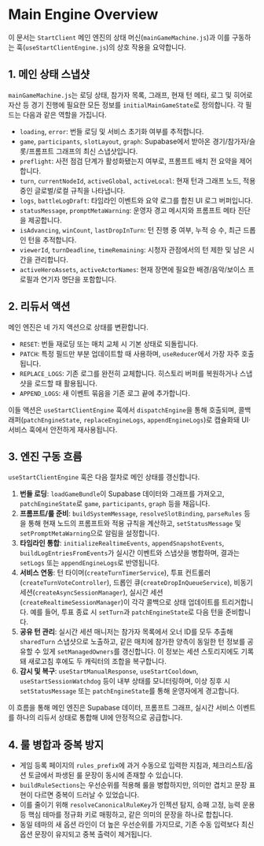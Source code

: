 # Main Engine Overview

이 문서는 `StartClient` 메인 엔진의 상태 머신(`mainGameMachine.js`)과 이를 구동하는 훅(`useStartClientEngine.js`)의 상호 작용을 요약합니다.

## 1. 메인 상태 스냅샷
`mainGameMachine.js`는 로딩 상태, 참가자 목록, 그래프, 현재 턴 메타, 로그 및 히어로 자산 등 경기 진행에 필요한 모든 정보를 `initialMainGameState`로 정의합니다. 각 필드는 다음과 같은 역할을 가집니다.

- `loading`, `error`: 번들 로딩 및 서비스 초기화 여부를 추적합니다.
- `game`, `participants`, `slotLayout`, `graph`: Supabase에서 받아온 경기/참가자/슬롯/프롬프트 그래프의 최신 스냅샷입니다.
- `preflight`: 사전 점검 단계가 활성화됐는지 여부로, 프롬프트 배치 전 요약을 제어합니다.
- `turn`, `currentNodeId`, `activeGlobal`, `activeLocal`: 현재 턴과 그래프 노드, 적용 중인 글로벌/로컬 규칙을 나타냅니다.
- `logs`, `battleLogDraft`: 타임라인 이벤트와 요약 로그를 합친 UI 로그 버퍼입니다.
- `statusMessage`, `promptMetaWarning`: 운영자 경고 메시지와 프롬프트 메타 진단을 제공합니다.
- `isAdvancing`, `winCount`, `lastDropInTurn`: 턴 진행 중 여부, 누적 승 수, 최근 드롭인 턴을 추적합니다.
- `viewerId`, `turnDeadline`, `timeRemaining`: 시청자 관점에서의 턴 제한 및 남은 시간을 관리합니다.
- `activeHeroAssets`, `activeActorNames`: 현재 장면에 필요한 배경/음악/보이스 프로필과 연기자 명단을 포함합니다.

## 2. 리듀서 액션
메인 엔진은 네 가지 액션으로 상태를 변환합니다.

- `RESET`: 번들 재로딩 또는 매치 교체 시 기본 상태로 되돌립니다.
- `PATCH`: 특정 필드만 부분 업데이트할 때 사용하며, `useReducer`에서 가장 자주 호출됩니다.
- `REPLACE_LOGS`: 기존 로그를 완전히 교체합니다. 히스토리 버퍼를 복원하거나 스냅샷을 로드할 때 활용됩니다.
- `APPEND_LOGS`: 새 이벤트 묶음을 기존 로그 끝에 추가합니다.

이들 액션은 `useStartClientEngine` 훅에서 `dispatchEngine`을 통해 호출되며, 콜백 래퍼(`patchEngineState`, `replaceEngineLogs`, `appendEngineLogs`)로 캡슐화돼 UI·서비스 훅에서 안전하게 재사용됩니다.

## 3. 엔진 구동 흐름
`useStartClientEngine` 훅은 다음 절차로 메인 상태를 갱신합니다.

1. **번들 로딩**: `loadGameBundle`이 Supabase 데이터와 그래프를 가져오고, `patchEngineState`로 `game`, `participants`, `graph` 등을 채웁니다.
2. **프롬프트/룰 준비**: `buildSystemMessage`, `resolveSlotBinding`, `parseRules` 등을 통해 현재 노드의 프롬프트와 적용 규칙을 계산하고, `setStatusMessage` 및 `setPromptMetaWarning`으로 알림을 설정합니다.
3. **타임라인 통합**: `initializeRealtimeEvents`, `appendSnapshotEvents`, `buildLogEntriesFromEvents`가 실시간 이벤트와 스냅샷을 병합하며, 결과는 `setLogs` 또는 `appendEngineLogs`로 반영됩니다.
4. **서비스 연동**: 턴 타이머(`createTurnTimerService`), 투표 컨트롤러(`createTurnVoteController`), 드롭인 큐(`createDropInQueueService`), 비동기 세션(`createAsyncSessionManager`), 실시간 세션(`createRealtimeSessionManager`)이 각각 콜백으로 상태 업데이트를 트리거합니다. 예를 들어, 투표 종료 시 `setTurn`과 `patchEngineState`로 다음 턴을 준비합니다.
5. **공유 턴 관리**: 실시간 세션 매니저는 참가자 목록에서 오너 ID를 모두 추출해 `sharedTurn` 스냅샷으로 노출하고, 같은 매치에 참가한 양측이 동일한 턴 정보를 공유할 수 있게 `setManagedOwners`를 갱신합니다. 이 정보는 세션 스토리지에도 기록돼 새로고침 후에도 두 캐릭터의 조합을 복구합니다.
6. **감시 및 복구**: `useStartManualResponse`, `useStartCooldown`, `useStartSessionWatchdog` 등이 내부 상태를 모니터링하며, 이상 징후 시 `setStatusMessage` 또는 `patchEngineState`를 통해 운영자에게 경고합니다.

이 흐름을 통해 메인 엔진은 Supabase 데이터, 프롬프트 그래프, 실시간 서비스 이벤트를 하나의 리듀서 상태로 통합해 UI에 안정적으로 공급합니다.

## 4. 룰 병합과 중복 방지

- 게임 등록 페이지의 `rules_prefix`에 과거 수동으로 입력한 지침과, 체크리스트/옵션 토글에서 파생된 룰 문장이 동시에 존재할 수 있습니다.
- `buildRuleSections`는 우선순위를 적용해 룰을 병합하지만, 의미만 겹치고 문장 표현이 다르면 중복이 드러날 수 있었습니다.
- 이를 줄이기 위해 `resolveCanonicalRuleKey`가 인젝션 탐지, 승패 고정, 능력 운용 등 핵심 테마를 정규화 키로 매핑하고, 같은 의미의 문장을 하나로 합칩니다.
- 동일 테마의 새 옵션 라인이 더 높은 우선순위를 가지므로, 기존 수동 입력보다 최신 옵션 문장이 유지되고 중복 출력이 제거됩니다.
